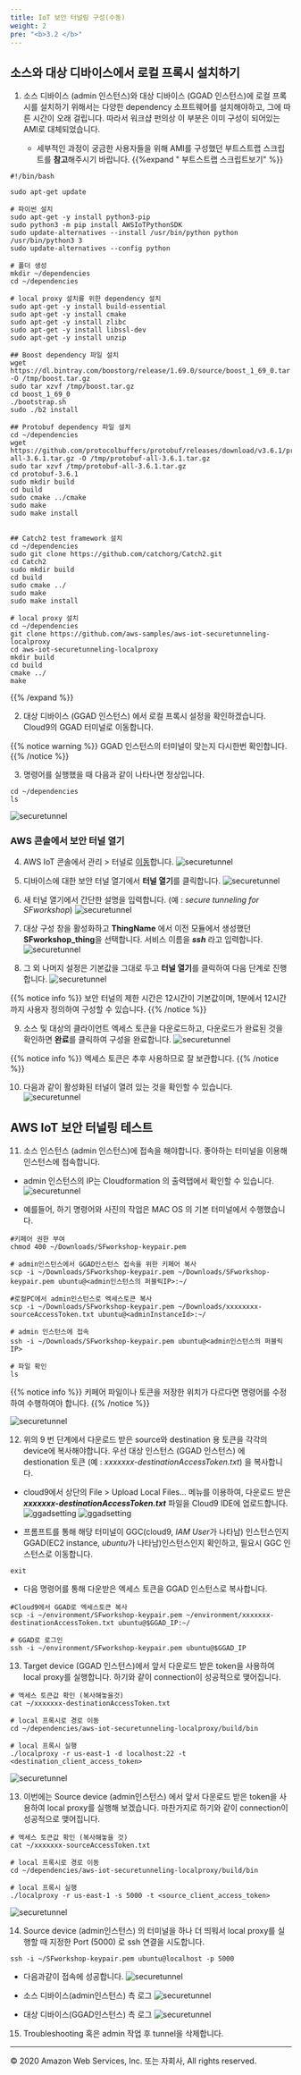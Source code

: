 ```yaml
---
title: IoT 보안 터널링 구성(수동)
weight: 2
pre: "<b>3.2 </b>"
---
```


## 소스와 대상 디바이스에서 로컬 프록시 설치하기

1. 소스 디바이스 (admin 인스턴스)와 대상 디바이스 (GGAD 인스턴스)에 로컬 프록시를 설치하기 위해서는 다양한 dependency 소프트웨어를 설치해야하고, 그에 따른 시간이 오래 걸립니다. 따라서 워크샵 펀의상 이 부분은 이미 구성이 되어있는 AMI로 대체되었습니다. 

    - 세부적인 과정이 궁금한 사용자들을 위해 AMI를 구성했던 부트스트랩 스크립트를 **참고**해주시기 바랍니다. 
{{%expand " 부트스트랩 스크립트보기" %}}


```
#!/bin/bash

sudo apt-get update

# 파이썬 설치 
sudo apt-get -y install python3-pip
sudo python3 -m pip install AWSIoTPythonSDK
sudo update-alternatives --install /usr/bin/python python /usr/bin/python3 3
sudo update-alternatives --config python

# 폴더 생성
mkdir ~/dependencies
cd ~/dependencies

# local proxy 설치를 위한 dependency 설치 
sudo apt-get -y install build-essential
sudo apt-get -y install cmake
sudo apt-get -y install zlibc
sudo apt-get -y install libssl-dev
sudo apt-get -y install unzip

## Boost dependency 파일 설치 
wget https://dl.bintray.com/boostorg/release/1.69.0/source/boost_1_69_0.tar.gz -O /tmp/boost.tar.gz
sudo tar xzvf /tmp/boost.tar.gz
cd boost_1_69_0
./bootstrap.sh
sudo ./b2 install

## Protobuf dependency 파일 설치 
cd ~/dependencies
wget https://github.com/protocolbuffers/protobuf/releases/download/v3.6.1/protobuf-all-3.6.1.tar.gz -O /tmp/protobuf-all-3.6.1.tar.gz
sudo tar xzvf /tmp/protobuf-all-3.6.1.tar.gz
cd protobuf-3.6.1
sudo mkdir build
cd build
sudo cmake ../cmake
sudo make
sudo make install


## Catch2 test framework 설치 
cd ~/dependencies
sudo git clone https://github.com/catchorg/Catch2.git
cd Catch2
sudo mkdir build
cd build
sudo cmake ../
sudo make
sudo make install

# local proxy 설치
cd ~/dependencies
git clone https://github.com/aws-samples/aws-iot-securetunneling-localproxy
cd aws-iot-securetunneling-localproxy
mkdir build
cd build
cmake ../
make
```

{{% /expand %}} 

2. 대상 디바이스 (GGAD 인스턴스) 에서 로컬 프록시 설정을 확인하겠습니다. Cloud9의 GGAD 터미널로 이동합니다. 

{{% notice warning %}}
GGAD 인스턴스의 터미널이 맞는지 다시한번 확인합니다. 
{{% /notice %}}

3. 명령어를 실행했을 때 다음과 같이 나타나면 정상입니다.  
```
cd ~/dependencies
ls
```    
![securetunnel](/lab2/image/securetunnel_12.png)

### AWS 콘솔에서 보안 터널 열기 

4. AWS IoT 콘솔에서 관리 > 터널로 [이동](https://console.aws.amazon.com/iot/home?region=us-east-1#/tunnelhub)합니다. 
![securetunnel](/lab2/image/securetunnel_2.png)

5. 디바이스에 대한 보안 터널 열기에서 **터널 열기**를 클릭합니다. 
![securetunnel](/lab2/image/securetunnel_3.png)

6. 새 터널 열기에서 간단한 설명을 입력합니다. (예 : *secure tunneling for SFworkshop*)
![securetunnel](/lab2/image/securetunnel_4.png)

7. 대상 구성 창을 활성화하고 **ThingName** 에서 이전 모듈에서 생성했던 **SFworkshop_thing**을 선택합니다. 서비스 이름을 ***ssh*** 라고 입력합니다. 
![securetunnel](/lab2/image/securetunnel_5.png)

8. 그 외 나머지 설정은 기본값을 그대로 두고 **터널 열기**를 클릭하여 다음 단계로 진행합니다. 
![securetunnel](/lab2/image/securetunnel_6.png)

{{% notice info %}}
보안 터널의 제한 시간은 12시간이 기본값이며, 1분에서 12시간까지 사용자 정의하여 구성할 수 있습니다. 
{{% /notice %}}

9. 소스 및 대상의 클라이언트 엑세스 토큰을 다운로드하고, 다운로드가 완료된 것을 확인하면 **완료**를 클릭하여 구성을 완료합니다. 
![securetunnel](/lab2/image/securetunnel_7.png)

{{% notice info %}}
엑세스 토큰은 추후 사용하므로 잘 보관합니다.
{{% /notice %}}

10. 다음과 같이 활성화된 터널이 열려 있는 것을 확인할 수 있습니다. 
![securetunnel](/lab2/image/securetunnel_8.png)


## AWS IoT 보안 터널링 테스트  

11. 소스 인스턴스 (admin 인스턴스)에 접속을 해야합니다. 좋아하는 터미널을 이용해 인스턴스에 접속합니다. 

- admin 인스턴스의 IP는 Cloudformation 의 출력탭에서 확인할 수 있습니다. 
    ![securetunnel](/lab2/image/securetunnel_10.png)

- 예를들어, 하기 명령어와 사진의 작업은 MAC OS 의 기본 터미널에서 수행했습니다. 

```
#키페어 권한 부여 
chmod 400 ~/Downloads/SFworkshop-keypair.pem 

# admin인스턴스에서 GGAD인스턴스 접속을 위한 키페어 복사 
scp -i ~/Downloads/SFworkshop-keypair.pem ~/Downloads/SFworkshop-keypair.pem ubuntu@<admin인스턴스의 퍼블릭IP>:~/

#로컬PC에서 admin인스턴스로 엑세스토큰 복사 
scp -i ~/Downloads/SFworkshop-keypair.pem ~/Downloads/xxxxxxxx-sourceAccessToken.txt ubuntu@<adminInstanceId>:~/

# admin 인스턴스에 접속
ssh -i ~/Downloads/SFworkshop-keypair.pem ubuntu@<admin인스턴스의 퍼블릭IP>

# 파일 확인
ls
```
{{% notice info %}}
키페어 파일이나 토큰을 저장한 위치가 다르다면 명령어를 수정하여 수행하여야 합니다. 
{{% /notice %}}

![securetunnel](/lab2/image/securetunnel_11.png)

12. 위의 9 번 단계에서 다운로드 받은 source와 destination 용 토큰을 각각의 device에 복사해야합니다. 우선 대상 인스턴스 (GGAD 인스턴스) 에 destionation 토큰 (예 : *xxxxxxx-destinationAccessToken.txt*) 을 복사합니다. 

- cloud9에서 상단의 File > Upload Local Files… 메뉴를 이용하여, 다운로드 받은 ***xxxxxxx-destinationAccessToken.txt*** 파일을 Cloud9 IDE에 업로드합니다.
![ggadsetting](/lab2/image/ggad_setting_1.png)
![ggadsetting](/lab2/image/ggad_setting_2.png)

- 프롬프트를 통해 해당 터미널이 GGC(cloud9, *IAM User*가 나타남) 인스턴스인지 GGAD(EC2 instance, *ubuntu*가 나타남)인스턴스인지 확인하고, 필요시 GGC 인스턴스로 이동합니다. 

```
exit
```

- 다음 명령어를 통해 다운받은 엑세스 토큰을 GGAD 인스턴스로 복사합니다. 
```
#Cloud9에서 GGAD로 엑세스토큰 복사 
scp -i ~/environment/SFworkshop-keypair.pem ~/environment/xxxxxxx-destinationAccessToken.txt ubuntu@$GGAD_IP:~/

# GGAD로 로그인
ssh -i ~/environment/SFworkshop-keypair.pem ubuntu@$GGAD_IP
```


13. Target device (GGAD 인스턴스)에서 앞서 다운로드 받은 token을 사용하여 local proxy를 실행합니다. 하기와 같이 connection이 성공적으로 맺어집니다. 

```
# 엑세스 토큰값 확인 (복사해놓을것)
cat ~/xxxxxxx-destinationAccessToken.txt

# local 프록시로 경로 이동
cd ~/dependencies/aws-iot-securetunneling-localproxy/build/bin

# local 프록시 실행
./localproxy -r us-east-1 -d localhost:22 -t <destination_client_access_token> 
```
![securetunnel](/lab2/image/securetunnel_23.png)


13. 이번에는 Source device (admin인스턴스) 에서 앞서 다운로드 받은 token을 사용하여 local proxy를 실행해 보겠습니다. 마찬가지로 하기와 같이 connection이 성공적으로 맺어집니다. 

```
# 엑세스 토큰값 확인 (복사해놓을 것)
cat ~/xxxxxxx-sourceAccessToken.txt

# local 프록시로 경로 이동
cd ~/dependencies/aws-iot-securetunneling-localproxy/build/bin

# local 프록시 실행
./localproxy -r us-east-1 -s 5000 -t <source_client_access_token> 
```

![securetunnel](/lab2/image/securetunnel_24.png)


14. Source device (admin인스턴스) 의 터미널을 하나 더 띄워서 local proxy를 실행할 때 지정한 Port (5000) 로 ssh 연결을 시도합니다. 

```
ssh -i ~/SFworkshop-keypair.pem ubuntu@localhost -p 5000

```

- 다음과같이 접속에 성공합니다.
![securetunnel](/lab2/image/securetunnel_25.png)

- 소스 디바이스(admin인스턴스) 측 로그 
![securetunnel](/lab2/image/securetunnel_26.png)

- 대상 디바이스(GGAD인스턴스) 측 로그 
![securetunnel](/lab2/image/securetunnel_27.png)


15. Troubleshooting 혹은 admin 작업 후 tunnel을 삭제합니다. 

 

---
© 2020 Amazon Web Services, Inc. 또는 자회사, All rights reserved.
